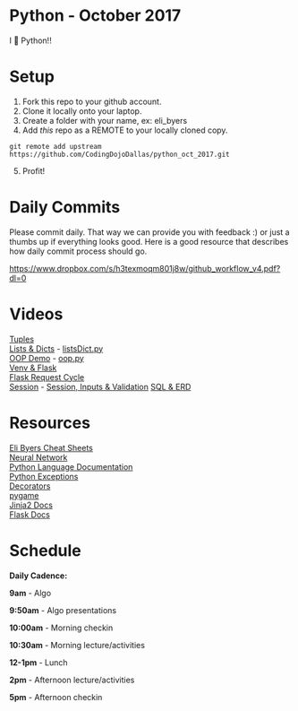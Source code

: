 Python - October 2017
====================
I :snake: Python!!

# Setup
 1. Fork this repo to your github account.
 2. Clone it locally onto your laptop.
 3. Create a folder with your name, ex: eli_byers
 4. Add *this* repo as a REMOTE to your locally cloned copy.
 ```
 git remote add upstream https://github.com/CodingDojoDallas/python_oct_2017.git
 ```
 5. Profit!
 
# Daily Commits

Please commit daily. That way we can provide you with feedback :) or just a thumbs up if everything looks good. Here is a good resource that describes how daily commit process should go.

https://www.dropbox.com/s/h3texmoqm801j8w/github_workflow_v4.pdf?dl=0

# Videos
[Tuples](https://youtu.be/4gZ9j7Sa41A)<br>
[Lists & Dicts](https://youtu.be/O6rBIfDa2mE) \- [listsDict.py](files/listDict.py)<br>
[OOP Demo](https://youtu.be/jPTmGJghqqU) \- [oop.py](files/oop.py)<br>
[Venv & Flask](https://youtu.be/HPMYjfq55uU)<br>
[Flask Request Cycle](https://youtu.be/BN8-QE1xOrQ)<br>
[Session](https://youtu.be/69cjBorGHV4) \- [Session, Inputs & Validation](https://youtu.be/fPW86BvngsM)
[SQL & ERD](https://youtu.be/dZdeWaciwjo)<br>


# Resources
[Eli Byers Cheat Sheets](https://github.com/eli-byers/Cheat_Sheets)<br>
[Neural Network](https://medium.com/technology-invention-and-more/how-to-build-a-simple-neural-network-in-9-lines-of-python-code-cc8f23647ca1)<br>
[Python Language Documentation](https://docs.python.org/2/reference/index.html) <br>
[Python Exceptions](https://docs.python.org/2/library/exceptions.html)<br>
[Decorators](https://wiki.python.org/moin/PythonDecorators)<br>
[pygame](https://www.pygame.org/)<br>
[Jinja2 Docs](http://jinja.pocoo.org/docs/2.9/)<br>
[Flask Docs](http://flask.pocoo.org/docs/0.12/)<br>


# Schedule

**Daily Cadence:**

**9am** - Algo

**9:50am** - Algo presentations

**10:00am** - Morning checkin

**10:30am** - Morning lecture/activities

**12-1pm** - Lunch

**2pm** - Afternoon lecture/activities

**5pm** - Afternoon checkin

